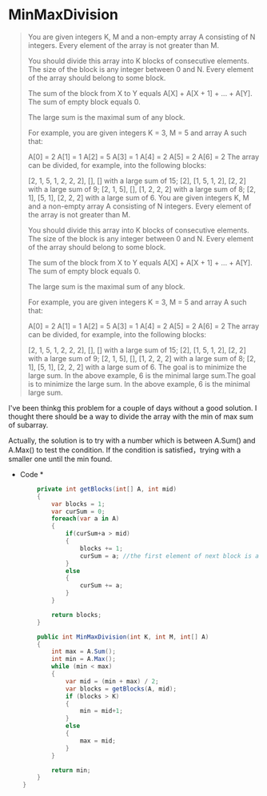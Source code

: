 # MinMaxDivision

> You are given integers K, M and a non-empty array A consisting of N integers. Every element of the array is not greater than M.
> 
> You should divide this array into K blocks of consecutive elements. The size of the block is any integer between 0 and N. Every element of the array should belong to some block.
> 
> The sum of the block from X to Y equals A[X] + A[X + 1] + ... + A[Y]. The sum of empty block equals 0.
> 
> The large sum is the maximal sum of any block.
> 
> For example, you are given integers K = 3, M = 5 and array A such that:
> 
  > A[0] = 2
  > A[1] = 1
  > A[2] = 5
  > A[3] = 1
  > A[4] = 2
  > A[5] = 2
  > A[6] = 2
> The array can be divided, for example, into the following blocks:
> 
> [2, 1, 5, 1, 2, 2, 2], [], [] with a large sum of 15;
> [2], [1, 5, 1, 2], [2, 2] with a large sum of 9;
> [2, 1, 5], [], [1, 2, 2, 2] with a large sum of 8;
> [2, 1], [5, 1], [2, 2, 2] with a large sum of 6.
> You are given integers K, M and a non-empty array A consisting of N integers. Every element of the array is not greater than M.
> 
> You should divide this array into K blocks of consecutive elements. The size of the block is any integer between 0 and N. Every element of the array should belong to some block.
> 
> The sum of the block from X to Y equals A[X] + A[X + 1] + ... + A[Y]. The sum of empty block equals 0.
> 
> The large sum is the maximal sum of any block.
> 
> For example, you are given integers K = 3, M = 5 and array A such that:
> 
  > A[0] = 2
  > A[1] = 1
  > A[2] = 5
  > A[3] = 1
  > A[4] = 2
  > A[5] = 2
  > A[6] = 2
> The array can be divided, for example, into the following blocks:
> 
> [2, 1, 5, 1, 2, 2, 2], [], [] with a large sum of 15;
> [2], [1, 5, 1, 2], [2, 2] with a large sum of 9;
> [2, 1, 5], [], [1, 2, 2, 2] with a large sum of 8;
> [2, 1], [5, 1], [2, 2, 2] with a large sum of 6.
> The goal is to minimize the large sum. In the above example, 6 is the minimal large sum.The goal is to minimize the large sum. In the above example, 6 is the minimal large sum.

I've been thinkg this problem for a couple of days without a good solution. I thought there should be a way to divide the array with the min of max sum of subarray. 

Actually, the solution is to try with a number which is between A.Sum() and A.Max() to test the condition. If the condition is satisfied，trying with a smaller one until the min found.

* Code *

```c#
        private int getBlocks(int[] A, int mid)
        {
            var blocks = 1;
            var curSum = 0;
            foreach(var a in A)
            {
                if(curSum+a > mid)
                {
                    blocks += 1;
                    curSum = a; //the first element of next block is a
                }
                else
                {
                    curSum += a;
                }
            }

            return blocks;
        }

        public int MinMaxDivision(int K, int M, int[] A)
        {
            int max = A.Sum();
            int min = A.Max();
            while (min < max)
            {
                var mid = (min + max) / 2;
                var blocks = getBlocks(A, mid);
                if (blocks > K)
                {
                    min = mid+1;
                }
                else 
                { 
                    max = mid;
                }
            }

            return min;
        }
    }
```
